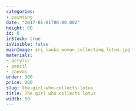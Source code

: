 ```yaml
---
categories:
- painting
date: "2017-01-01T00:00:00Z"
height: 60
id: 0
inStock: true
isVisible: false
mainImage: sri_lanka_woman_collecting_lotus.jpg
materials:
- acrylic
- pencil
- canvas
order: 300
price: 200
slug: the-girl-who-collects-lotus
title: The girl who collects lotus
width: 50
---
```



